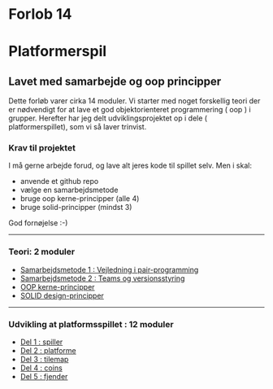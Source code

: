 # Forlob 14
# Platformerspil
## Lavet med samarbejde og oop principper
Dette forløb varer cirka 14 moduler. Vi starter med noget forskellig teori der er nødvendigt for at lave et god objektorienteret programmering ( oop ) i grupper. Herefter har jeg delt udviklingsprojektet op i dele ( platformerspillet), som vi så laver trinvist.

### Krav til projektet
I må gerne arbejde forud, og lave alt jeres kode til spillet selv. Men i skal:
- anvende et github repo
- vælge en samarbejdsmetode
- bruge oop kerne-principper (alle 4)
- bruge solid-principper (mindst 3)


God fornøjelse :-)

--------------------------------------------------------------------------------

### Teori: 2 moduler

- [Samarbejdsmetode 1 : Vejledning i pair-programming](teori/pair_programming.md)
- [Samarbejdsmetode 2 : Teams og versionsstyring]()
- [OOP kerne-principper](teori/oop_kerne_principper.md)
- [SOLID design-principper](teori/solid_principper.md)

--------------------------------------------------------------------------------

### Udvikling at platformsspillet : 12 moduler

- [Del 1 : spiller](udvikling/del1_spilleren/del1_spilleren.md)
- [Del 2 : platforme]()
- [Del 3 : tilemap]()
- [Del 4 : coins]()
- [Del 5 : fjender]()

